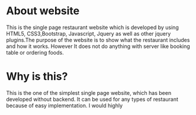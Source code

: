 # About website 
This is the single page restaurant website which is developed by using HTML5, CSS3,Bootstrap, Javascript, Jquery as well as other jquery plugins.The purpose of the website is to show what the restaurant includes and how it works. However It does not do anything with server like booking table or ordering foods.  


# Why is this? 
This is the one of the simplest single page website, which has been developed without backend. It can be used for any types of restaurant because of easy implementation. I would highly 
 
 

 
